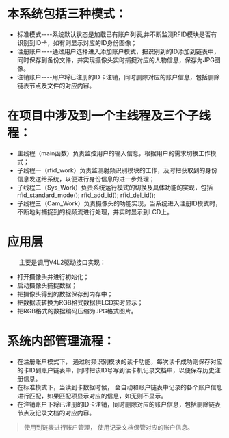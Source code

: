 
# 本系统包括三种模式：
- 标准模式----系统默认状态是加载已有账户列表,并不断监测RFID模块是否有识别到ID卡，如有则显示对应的ID身份图像；
- 注册账户----通过用户选择进入添加账户模式，把识别到的ID添加到链表中，同时保存到备份文件，并实现摄像头实时捕捉对应的人物信息，保存为JPG图像。
- 注销账户----用户将已注册的ID卡注销，同时删除对应的账户信息，包括删除链表节点及文件的对应内容。
# 在项目中涉及到一个主线程及三个子线程：
- 主线程（main函数）负责监控用户的输入信息，根据用户的需求切换工作模式；
- 子线程一（rfid_work）负责监测射频识别模块的工作，及时把获取到的身份信息发送给系统，以便进行身份信息的进一步处理；
- 子线程二（Sys_Work）负责系统运行模式的切换及具体功能的实现，包括rfid_standard_mode();  rfid_add_id();  rfid_del_id();
- 子线程三（Cam_Work）负责摄像头的功能实现，当系统进入注册ID模式时，不断地对捕捉到的视频流进行处理，并实时显示到LCD上。
# 应用层
&emsp;&emsp;主要是调用V4L2驱动接口实现：
- 打开摄像头并进行初始化；
- 启动摄像头捕捉数据；
- 把摄像头得到的数据保存到内存中；
- 把数据流转换为RGB格式数据供LCD实时显示；
- 把RGB格式的数据编码压缩为JPG格式图片。
# 系统内部管理流程：
- 在注册账户模式下， 通过射频识别模块的读卡功能，每次读卡成功则保存对应的卡ID到账户链表中，同时把该ID号写到读卡机记录文档中，以便保存历史注册信息。
- 在标准模式下，当读到卡数据时候， 会自动和账户链表中记录的各个账户信息进行匹配，如果匹配项显示对应的信息，如无则不显示。
- 在注销账户下将已注册的ID卡注销，同时删除对应的账户信息，包括删除链表节点及记录文档的对应内容。
> 使用到链表进行账户管理， 使用记录文档保管对应的账户信息。

